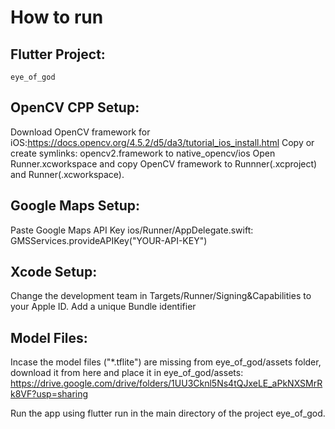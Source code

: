 # How to run

## Flutter Project:

`eye_of_god`

## OpenCV CPP Setup:

Download OpenCV framework for iOS:https://docs.opencv.org/4.5.2/d5/da3/tutorial_ios_install.html
Copy or create symlinks: opencv2.framework to native_opencv/ios
Open Runner.xcworkspace and copy OpenCV framework to Runnner(.xcproject) and Runner(.xcworkspace).

## Google Maps Setup:

Paste Google Maps API Key ios/Runner/AppDelegate.swift: GMSServices.provideAPIKey("YOUR-API-KEY")

## Xcode Setup:

Change the development team in Targets/Runner/Signing&Capabilities to your Apple ID.
Add a unique Bundle identifier

## Model Files:

Incase the model files ("*.tflite") are missing from eye_of_god/assets folder, download it from here and place it in eye_of_god/assets: https://drive.google.com/drive/folders/1UU3Cknl5Ns4tQJxeLE_aPkNXSMrRk8VF?usp=sharing

Run the app using flutter run in the main directory of the project eye_of_god.

